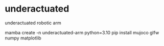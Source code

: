 # underactuated
underactuated robotic arm

mamba create -n underactuated-arm python=3.10
pip install mujoco glfw numpy matplotlib

